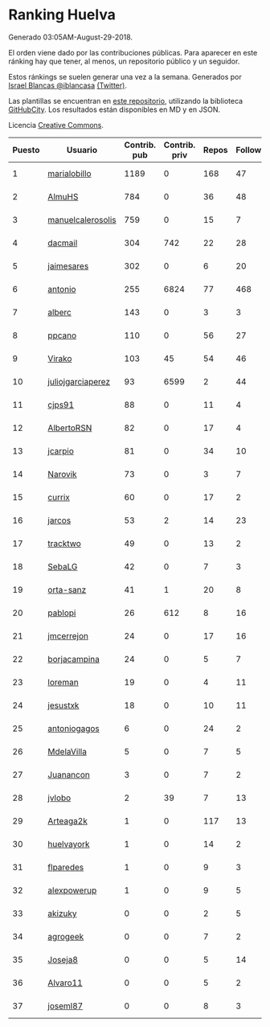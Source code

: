 # Ranking Huelva

Generado 03:05AM-August-29-2018.

El orden viene dado por las contribuciones públicas. Para aparecer en este ránking hay que tener, al menos, un repositorio público y un seguidor.

Estos ránkings se suelen generar una vez a la semana. Generados por [Israel Blancas @iblancasa](https://github.com/iblancasa/) [(Twitter)](https://twitter.com/iblancasa).

Las plantillas se encuentran en [este repositorio](https://github.com/iblancasa/GH-Spanish-Ranking), utilizando la biblioteca [GitHubCity](https://github.com/iblancasa/GitHubCity). Los resultados están disponibles en MD y en JSON.

Licencia [Creative Commons](https://creativecommons.org/licenses/by/4.0/).

| Puesto   |  Usuario  | Contrib. pub | Contrib. priv |Repos| Followers | Desde |  Avatar  |
|----------|-----------|--------------|---------------|-----|-----------|-------|----------|
|1|[marialobillo](https://github.com/marialobillo)|1189|0|168|47|2011-10-22|![marialobillo]()|
|2|[AlmuHS](https://github.com/AlmuHS)|784|0|36|48|2015-10-11|![AlmuHS]()|
|3|[manuelcalerosolis](https://github.com/manuelcalerosolis)|759|0|15|7|2012-12-20|![manuelcalerosolis]()|
|4|[dacmail](https://github.com/dacmail)|304|742|22|28|2008-05-28|![dacmail]()|
|5|[jaimesares](https://github.com/jaimesares)|302|0|6|20|2012-09-28|![jaimesares]()|
|6|[antonio](https://github.com/antonio)|255|6824|77|468|2008-07-19|![antonio]()|
|7|[alberc](https://github.com/alberc)|143|0|3|3|2016-10-08|![alberc]()|
|8|[ppcano](https://github.com/ppcano)|110|0|56|27|2011-06-02|![ppcano]()|
|9|[Virako](https://github.com/Virako)|103|45|54|46|2011-05-28|![Virako]()|
|10|[juliojgarciaperez](https://github.com/juliojgarciaperez)|93|6599|2|44|2015-08-26|![juliojgarciaperez]()|
|11|[cjps91](https://github.com/cjps91)|88|0|11|4|2017-11-08|![cjps91]()|
|12|[AlbertoRSN](https://github.com/AlbertoRSN)|82|0|17|4|2015-09-30|![AlbertoRSN]()|
|13|[jcarpio](https://github.com/jcarpio)|81|0|34|10|2010-11-23|![jcarpio]()|
|14|[Narovik](https://github.com/Narovik)|73|0|3|7|2016-06-12|![Narovik]()|
|15|[currix](https://github.com/currix)|60|0|17|2|2013-12-21|![currix]()|
|16|[jarcos](https://github.com/jarcos)|53|2|14|23|2011-07-23|![jarcos]()|
|17|[tracktwo](https://github.com/tracktwo)|49|0|13|2|2014-09-21|![tracktwo]()|
|18|[SebaLG](https://github.com/SebaLG)|42|0|7|3|2015-11-17|![SebaLG]()|
|19|[orta-sanz](https://github.com/orta-sanz)|41|1|20|8|2013-01-22|![orta-sanz]()|
|20|[pablopi](https://github.com/pablopi)|26|612|8|16|2014-02-19|![pablopi]()|
|21|[jmcerrejon](https://github.com/jmcerrejon)|24|0|17|16|2012-07-09|![jmcerrejon]()|
|22|[borjacampina](https://github.com/borjacampina)|24|0|5|7|2010-12-08|![borjacampina]()|
|23|[loreman](https://github.com/loreman)|19|0|4|11|2010-11-19|![loreman]()|
|24|[jesustxk](https://github.com/jesustxk)|18|0|10|11|2014-07-01|![jesustxk]()|
|25|[antoniogagos](https://github.com/antoniogagos)|6|0|24|2|2015-09-18|![antoniogagos]()|
|26|[MdelaVilla](https://github.com/MdelaVilla)|5|0|7|5|2012-07-18|![MdelaVilla]()|
|27|[Juanancon](https://github.com/Juanancon)|3|0|7|2|2016-04-29|![Juanancon]()|
|28|[jvlobo](https://github.com/jvlobo)|2|39|7|13|2013-10-12|![jvlobo]()|
|29|[Arteaga2k](https://github.com/Arteaga2k)|1|0|117|13|2012-05-11|![Arteaga2k]()|
|30|[huelvayork](https://github.com/huelvayork)|1|0|14|2|2011-03-29|![huelvayork]()|
|31|[flparedes](https://github.com/flparedes)|1|0|9|3|2015-06-28|![flparedes]()|
|32|[alexpowerup](https://github.com/alexpowerup)|1|0|9|5|2015-04-20|![alexpowerup]()|
|33|[akizuky](https://github.com/akizuky)|0|0|2|5|2011-09-08|![akizuky]()|
|34|[agrogeek](https://github.com/agrogeek)|0|0|7|2|2009-04-01|![agrogeek]()|
|35|[Joseja8](https://github.com/Joseja8)|0|0|5|14|2014-07-12|![Joseja8]()|
|36|[Alvaro11](https://github.com/Alvaro11)|0|0|5|2|2014-09-26|![Alvaro11]()|
|37|[joseml87](https://github.com/joseml87)|0|0|8|3|2016-01-13|![joseml87]()|
